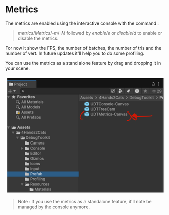 # Metrics

The metrics are enabled using the interactive console with the command :
> *metrics*/*Metrics*/*-m*/*-M* followed by *enable*/*e* or *disable*/*d* to enable or disable the metrics.

For now it show the FPS, the number of batches, the number of tris and the number of vert. In future updates it'll help you to do some profiling.

You can use the metrics as a stand alone feature by drag and dropping it in your scene. 

![alt text](../assets/Metrics.png)

> Note : If you use the metrics as a standalone feature, it'll note be managed by the console anymore.